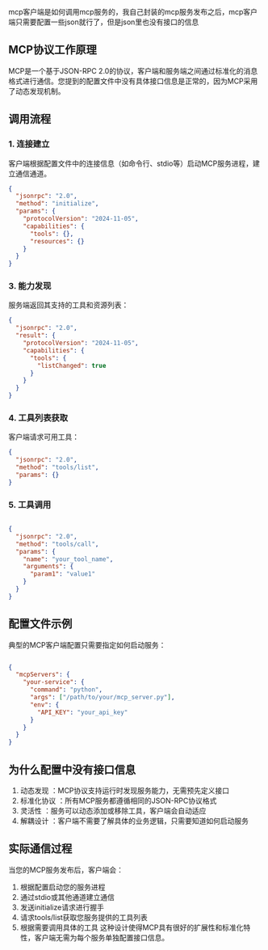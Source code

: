 

mcp客户端是如何调用mcp服务的，我自己封装的mcp服务发布之后，mcp客户端只需要配置一些json就行了，但是json里也没有接口的信息

## MCP协议工作原理
MCP是一个基于JSON-RPC 2.0的协议，客户端和服务端之间通过标准化的消息格式进行通信。您提到的配置文件中没有具体接口信息是正常的，因为MCP采用了动态发现机制。

## 调用流程
### 1. 连接建立
客户端根据配置文件中的连接信息（如命令行、stdio等）启动MCP服务进程，建立通信通道。
```json
{
  "jsonrpc": "2.0",
  "method": "initialize",
  "params": {
    "protocolVersion": "2024-11-05",
    "capabilities": {
      "tools": {},
      "resources": {}
    }
  }
}
```
### 3. 能力发现
服务端返回其支持的工具和资源列表：
```json
{
  "jsonrpc": "2.0",
  "result": {
    "protocolVersion": "2024-11-05",
    "capabilities": {
      "tools": {
        "listChanged": true
      }
    }
  }
}
```

### 4. 工具列表获取
客户端请求可用工具：

```json
{
  "jsonrpc": "2.0",
  "method": "tools/list",
  "params": {}
}
```

### 5. 工具调用
```json

{
  "jsonrpc": "2.0",
  "method": "tools/call",
  "params": {
    "name": "your_tool_name",
    "arguments": {
      "param1": "value1"
    }
  }
}
```

## 配置文件示例
典型的MCP客户端配置只需要指定如何启动服务：

```json

{
  "mcpServers": {
    "your-service": {
      "command": "python",
      "args": ["/path/to/your/mcp_server.py"],
      "env": {
        "API_KEY": "your_api_key"
      }
    }
  }
}
```

## 为什么配置中没有接口信息
1. 动态发现 ：MCP协议支持运行时发现服务能力，无需预先定义接口
2. 标准化协议 ：所有MCP服务都遵循相同的JSON-RPC协议格式
3. 灵活性 ：服务可以动态添加或移除工具，客户端会自动适应
4. 解耦设计 ：客户端不需要了解具体的业务逻辑，只需要知道如何启动服务
## 实际通信过程
当您的MCP服务发布后，客户端会：

1. 根据配置启动您的服务进程
2. 通过stdio或其他通道建立通信
3. 发送initialize请求进行握手
4. 请求tools/list获取您服务提供的工具列表
5. 根据需要调用具体的工具
这种设计使得MCP具有很好的扩展性和标准化特性，客户端无需为每个服务单独配置接口信息。